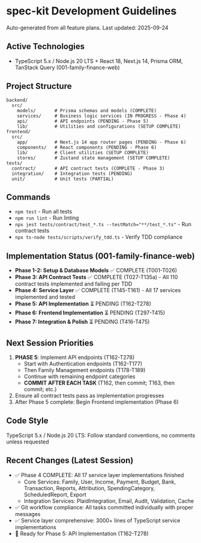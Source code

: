# spec-kit Development Guidelines

Auto-generated from all feature plans. Last updated: 2025-09-24

## Active Technologies
- TypeScript 5.x / Node.js 20 LTS + React 18, Next.js 14, Prisma ORM, TanStack Query (001-family-finance-web)

## Project Structure
```
backend/
  src/
    models/       # Prisma schemas and models (COMPLETE)
    services/     # Business logic services (IN PROGRESS - Phase 4)
    api/          # API endpoints (PENDING - Phase 5)
    lib/          # Utilities and configurations (SETUP COMPLETE)
frontend/
  src/
    app/          # Next.js 14 app router pages (PENDING - Phase 6)
    components/   # React components (PENDING - Phase 6)
    lib/          # Client utilities (SETUP COMPLETE)
    stores/       # Zustand state management (SETUP COMPLETE)
tests/
  contract/       # API contract tests (COMPLETE - Phase 3)
  integration/    # Integration tests (PENDING)
  unit/           # Unit tests (PARTIAL)
```

## Commands
- `npm test` - Run all tests
- `npm run lint` - Run linting
- `npx jest tests/contract/test_*.ts --testMatch="**/test_*.ts"` - Run contract tests
- `npx ts-node tests/scripts/verify_tdd.ts` - Verify TDD compliance

## Implementation Status (001-family-finance-web)
- **Phase 1-2: Setup & Database Models** ✅ COMPLETE (T001-T026)
- **Phase 3: API Contract Tests** ✅ COMPLETE (T027-T135a) - All 110 contract tests implemented and failing per TDD
- **Phase 4: Service Layer** ✅ COMPLETE (T145-T161) - All 17 services implemented and tested
- **Phase 5: API Implementation** ⏳ PENDING (T162-T278)
- **Phase 6: Frontend Implementation** ⏳ PENDING (T297-T415)
- **Phase 7: Integration & Polish** ⏳ PENDING (T416-T475)

## Next Session Priorities
1. **PHASE 5**: Implement API endpoints (T162-T278)
   - Start with Authentication endpoints (T162-T177)
   - Then Family Management endpoints (T178-T189)
   - Continue with remaining endpoint categories
   - **COMMIT AFTER EACH TASK** (T162, then commit; T163, then commit; etc.)
2. Ensure all contract tests pass as implementation progresses
3. After Phase 5 complete: Begin Frontend implementation (Phase 6)

## Code Style
TypeScript 5.x / Node.js 20 LTS: Follow standard conventions, no comments unless requested

## Recent Changes (Latest Session)
- ✅ Phase 4 COMPLETE: All 17 service layer implementations finished
  - Core Services: Family, User, Income, Payment, Budget, Bank, Transaction, Reports, Attribution, SpendingCategory, ScheduledReport, Export
  - Integration Services: PlaidIntegration, Email, Audit, Validation, Cache
- ✅ Git workflow compliance: All tasks committed individually with proper messages
- ✅ Service layer comprehensive: 3000+ lines of TypeScript service implementations
- 🎯 Ready for Phase 5: API Implementation (T162-T278)

<!-- MANUAL ADDITIONS START -->
<!-- MANUAL ADDITIONS END -->